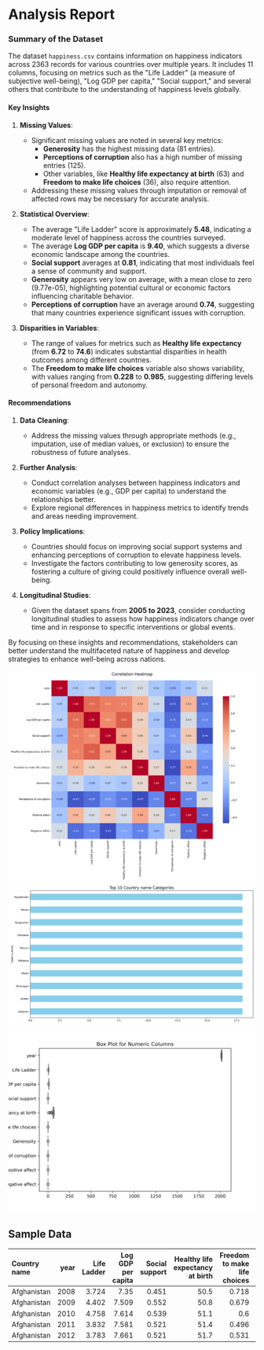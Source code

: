 # Analysis Report

### Summary of the Dataset

The dataset `happiness.csv` contains information on happiness indicators across 2363 records for various countries over multiple years. It includes 11 columns, focusing on metrics such as the "Life Ladder" (a measure of subjective well-being), "Log GDP per capita," "Social support," and several others that contribute to the understanding of happiness levels globally.

#### Key Insights

1. **Missing Values**: 
   - Significant missing values are noted in several key metrics:
     - **Generosity** has the highest missing data (81 entries).
     - **Perceptions of corruption** also has a high number of missing entries (125).
     - Other variables, like **Healthy life expectancy at birth** (63) and **Freedom to make life choices** (36), also require attention.
   - Addressing these missing values through imputation or removal of affected rows may be necessary for accurate analysis.

2. **Statistical Overview**:
   - The average "Life Ladder" score is approximately **5.48**, indicating a moderate level of happiness across the countries surveyed.
   - The average **Log GDP per capita** is **9.40**, which suggests a diverse economic landscape among the countries.
   - **Social support** averages at **0.81**, indicating that most individuals feel a sense of community and support.
   - **Generosity** appears very low on average, with a mean close to zero (9.77e-05), highlighting potential cultural or economic factors influencing charitable behavior.
   - **Perceptions of corruption** have an average around **0.74**, suggesting that many countries experience significant issues with corruption.

3. **Disparities in Variables**:
   - The range of values for metrics such as **Healthy life expectancy** (from **6.72** to **74.6**) indicates substantial disparities in health outcomes among different countries.
   - The **Freedom to make life choices** variable also shows variability, with values ranging from **0.228** to **0.985**, suggesting differing levels of personal freedom and autonomy.

#### Recommendations

1. **Data Cleaning**:
   - Address the missing values through appropriate methods (e.g., imputation, use of median values, or exclusion) to ensure the robustness of future analyses.
   
2. **Further Analysis**:
   - Conduct correlation analyses between happiness indicators and economic variables (e.g., GDP per capita) to understand the relationships better.
   - Explore regional differences in happiness metrics to identify trends and areas needing improvement.

3. **Policy Implications**:
   - Countries should focus on improving social support systems and enhancing perceptions of corruption to elevate happiness levels.
   - Investigate the factors contributing to low generosity scores, as fostering a culture of giving could positively influence overall well-being.

4. **Longitudinal Studies**:
   - Given the dataset spans from **2005 to 2023**, consider conducting longitudinal studies to assess how happiness indicators change over time and in response to specific interventions or global events.

By focusing on these insights and recommendations, stakeholders can better understand the multifaceted nature of happiness and develop strategies to enhance well-being across nations.

![Chart](./happiness_heatmap.png)
![Chart](./happiness_barplot.png)
![Chart](./happiness_boxplot.png)

## Sample Data

| Country name   |   year |   Life Ladder |   Log GDP per capita |   Social support |   Healthy life expectancy at birth |   Freedom to make life choices |   Generosity |   Perceptions of corruption |   Positive affect |   Negative affect |
|:---------------|-------:|--------------:|---------------------:|-----------------:|-----------------------------------:|-------------------------------:|-------------:|----------------------------:|------------------:|------------------:|
| Afghanistan    |   2008 |         3.724 |                7.35  |            0.451 |                               50.5 |                          0.718 |        0.164 |                       0.882 |             0.414 |             0.258 |
| Afghanistan    |   2009 |         4.402 |                7.509 |            0.552 |                               50.8 |                          0.679 |        0.187 |                       0.85  |             0.481 |             0.237 |
| Afghanistan    |   2010 |         4.758 |                7.614 |            0.539 |                               51.1 |                          0.6   |        0.118 |                       0.707 |             0.517 |             0.275 |
| Afghanistan    |   2011 |         3.832 |                7.581 |            0.521 |                               51.4 |                          0.496 |        0.16  |                       0.731 |             0.48  |             0.267 |
| Afghanistan    |   2012 |         3.783 |                7.661 |            0.521 |                               51.7 |                          0.531 |        0.234 |                       0.776 |             0.614 |             0.268 |
